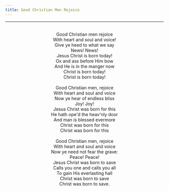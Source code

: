 ```yaml
---
title: Good Christian Men Rejoice
---
```


---
<center>
<br/>
Good Christian men rejoice<br/>
With heart and soul and voice!<br/>
Give ye heed to what we say<br/>
News! News!<br/>
Jesus Christ is born today!<br/>
Ox and ass before Him bow<br/>
And He is in the manger now<br/>
Christ is born today!<br/>
Christ is born today!<br/>
<br/>
Good Christian men, rejoice<br/>
With heart and soul and voice<br/>
Now ye hear of endless bliss<br/>
Joy! Joy!<br/>
Jesus Christ was born for this<br/>
He hath ope'd the heav'nly door<br/>
And man is blessed evermore<br/>
Christ was born for this<br/>
Christ was born for this<br/>
<br/>
Good Christian men, rejoice<br/>
With heart and soul and voice<br/>
Now ye need not fear the grave:<br/>
Peace! Peace!<br/>
Jesus Christ was born to save<br/>
Calls you one and calls you all<br/>
To gain His everlasting hall<br/>
Christ was born to save<br/>
Christ was born to save.<br/>

</center>